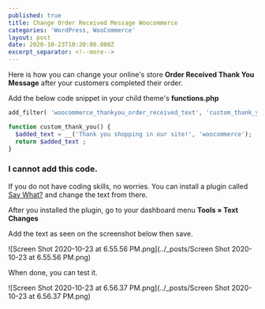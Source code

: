 ```yaml
---
published: true
title: Change Order Received Message Woocommerce
categories: 'WordPress, WooCommerce'
layout: post
date: 2020-10-23T10:20:00.000Z
excerpt_separator: <!--more-->
---
```


Here is how you can change your online's store **Order Received Thank You Message** after your customers completed their order.

Add the below code snippet in your child theme's **functions.php**

<!--more-->

```php
add_filter( 'woocommerce_thankyou_order_received_text', 'custom_thank_you' );

function custom_thank_you() {
  $added_text = __('Thank you shopping in our site!', 'woocommerce');
  return $added_text ;
}
```

### I cannot add this code.

If you do not have coding skills, no worries. You can install a plugin called [Say What?](https://wordpress.org/plugins/say-what/) and change the text from there.

After you installed the plugin, go to your dashboard menu **Tools &raquo; Text Changes**

Add the text as seen on the screenshot below then save.

![Screen Shot 2020-10-23 at 6.55.56 PM.png](../_posts/Screen Shot 2020-10-23 at 6.55.56 PM.png)


When done, you can test it.

![Screen Shot 2020-10-23 at 6.56.37 PM.png](../_posts/Screen Shot 2020-10-23 at 6.56.37 PM.png)


